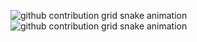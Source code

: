 ![github contribution grid snake animation](https://raw.githubusercontent.com/platane/subh-23/output/github-contribution-grid-snake-dark.svg#gh-dark-mode-only)![github contribution grid snake animation](https://raw.githubusercontent.com/subh-23/subh-23/output/github-contribution-grid-snake.svg#gh-light-mode-only)
